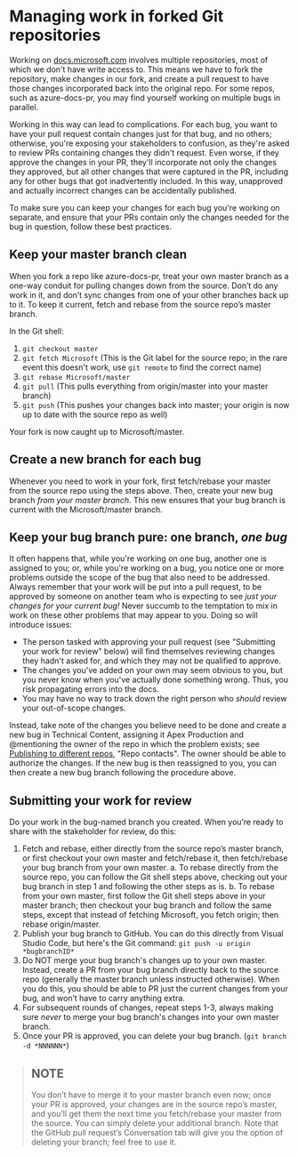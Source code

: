 # Managing work in forked Git repositories

Working on [docs.microsoft.com](https://docs.microsoft.com) involves multiple repositories, most of which we don't have write access to. This means we have to fork the repository, make changes in our fork, and create a pull request to have those changes incorporated back into the original repo. For some repos, such as azure-docs-pr, you may find yourself working on multiple bugs in parallel.

Working in this way can lead to complications. For each bug, you want to have your pull request contain changes just for that bug, and no others; otherwise, you're exposing your stakeholders to confusion, as they're asked to review PRs containing changes they didn't request. Even worse, if they approve the changes in your PR, they'll incorporate not only the changes they approved, but all other changes that were captured in the PR, including any for other bugs that got inadvertently included. In this way, unapproved and actually incorrect changes can be accidentally published.

To make sure you can keep your changes for each bug you're working on separate, and ensure that your PRs contain only the changes needed for the bug in question, follow these best practices.

## Keep your master branch clean
When you fork a repo like azure-docs-pr, treat your own master branch as a one-way conduit for pulling changes down from the source. Don’t do any work in it, and don’t sync changes from one of your other branches back up to it. To keep it current, fetch and rebase from the source repo’s master branch.

In the Git shell:
1. ```git checkout master```
2. ```git fetch Microsoft``` (This is the Git label for the source repo; in the rare event this doesn't work, use ```git remote``` to find the correct name)
3. ```git rebase Microsoft/master```
4. ```git pull``` (This pulls everything from origin/master into your master branch)
5. ```git push``` (This pushes your changes back into master; your origin is now up to date with the source repo as well)

Your fork is now caught up to Microsoft/master.

## Create a new branch for each bug
Whenever you need to work in your fork, first fetch/rebase your master from the source repo using the steps above. Then, create your new bug branch *from your master branch*. This new ensures that your bug branch is current with the Microsoft/master branch. 

## Keep your bug branch pure: one branch, _one bug_
It often happens that, while you're working on one bug, another one is assigned to you; or, while you're working on a bug, you notice one or more problems outside the scope of the bug that also need to be addressed. Always remember that your work will be put into a pull request, to be approved by someone on another team who is expecting to see _just your changes for your current bug!_ Never succumb to the temptation to mix in work on these other problems that may appear to you. Doing so will introduce issues: 
* The person tasked with approving your pull request (see "Submitting your work for review" below) will find themselves reviewing changes they hadn't asked for, and which they may not be qualified to approve.
* The changes you've added on your own may seem obvious to you, but you never know when you've actually done something wrong. Thus, you risk propagating errors into the docs.
* You may have no way to track down the right person who _should_ review your out-of-scope changes.

Instead, take note of the changes you believe need to be done and create a new bug in Technical Content, assigning it Apex Production and @mentioning the owner of the repo in which the problem exists; see [Publishing to different repos](repo-publishing.md), "Repo contacts". The owner should be able to authorize the changes. If the new bug is then reassigned to you, you can then create a new bug branch following the procedure above.

## Submitting your work for review
Do your work in the bug-named branch you created. When you’re ready to share with the stakeholder for review, do this: 
1.	Fetch and rebase, either directly from the source repo’s master branch, or first checkout your own master and fetch/rebase it, then fetch/rebase your bug branch from your own master. 
    a. To rebase directly from the source repo, you can follow the Git shell steps above, checking out your bug branch in step 1 and following the other steps as is.
    b. To rebase from your own master, first follow the Git shell steps above in your master branch; then checkout your bug branch and follow the same steps, except that instead of fetching Microsoft, you fetch origin; then rebase origin/master.
2.	Publish your bug branch to GitHub. You can do this directly from Visual Studio Code, but here's the Git command: ```git push -u origin *bugbranchID*```
3.	Do NOT merge your bug branch's changes up to your own master. Instead, create a PR from your bug branch directly back to the source repo (generally the master branch unless instructed otherwise). When you do this, you should be able to PR just the current changes from your bug, and won’t have to carry anything extra.
4.  For subsequent rounds of changes, repeat steps 1-3, always making sure _never_ to merge your bug branch's changes into your own master branch. 
5.	Once your PR is approved, you can delete your bug branch. (```git branch -d *NNNNNN*```)
> ## NOTE
> You don’t have to merge it to your master branch even now; once your PR is approved, your changes are in the source repo’s master, and you’ll get them the next time you fetch/rebase your master from the source. You can simply delete your additional branch. Note that the GitHub pull request’s Conversation tab will give you the option of deleting your branch; feel free to use it.


